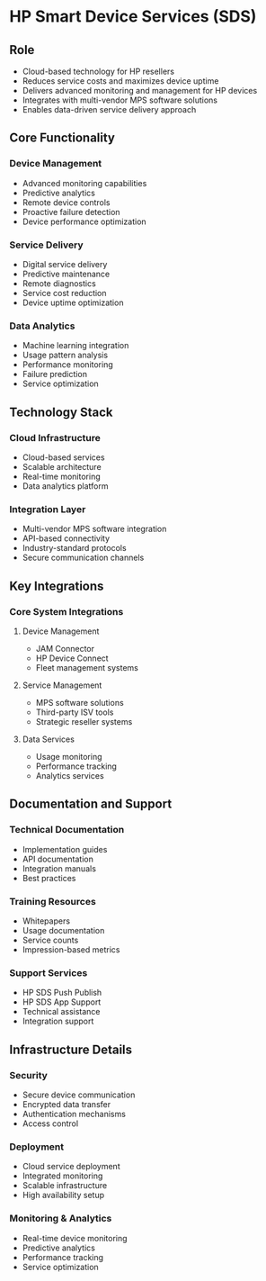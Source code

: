 # HP Smart Device Services (SDS)

## Role
- Cloud-based technology for HP resellers
- Reduces service costs and maximizes device uptime
- Delivers advanced monitoring and management for HP devices
- Integrates with multi-vendor MPS software solutions
- Enables data-driven service delivery approach

## Core Functionality

### Device Management
- Advanced monitoring capabilities
- Predictive analytics
- Remote device controls
- Proactive failure detection
- Device performance optimization

### Service Delivery
- Digital service delivery
- Predictive maintenance
- Remote diagnostics
- Service cost reduction
- Device uptime optimization

### Data Analytics
- Machine learning integration
- Usage pattern analysis
- Performance monitoring
- Failure prediction
- Service optimization

## Technology Stack

### Cloud Infrastructure
- Cloud-based services
- Scalable architecture
- Real-time monitoring
- Data analytics platform

### Integration Layer
- Multi-vendor MPS software integration
- API-based connectivity
- Industry-standard protocols
- Secure communication channels

## Key Integrations

### Core System Integrations
1. Device Management
   - JAM Connector
   - HP Device Connect
   - Fleet management systems

2. Service Management
   - MPS software solutions
   - Third-party ISV tools
   - Strategic reseller systems

3. Data Services
   - Usage monitoring
   - Performance tracking
   - Analytics services

## Documentation and Support

### Technical Documentation
- Implementation guides
- API documentation
- Integration manuals
- Best practices

### Training Resources
- Whitepapers
- Usage documentation
- Service counts
- Impression-based metrics

### Support Services
- HP SDS Push Publish
- HP SDS App Support
- Technical assistance
- Integration support

## Infrastructure Details

### Security
- Secure device communication
- Encrypted data transfer
- Authentication mechanisms
- Access control

### Deployment
- Cloud service deployment
- Integrated monitoring
- Scalable infrastructure
- High availability setup

### Monitoring & Analytics
- Real-time device monitoring
- Predictive analytics
- Performance tracking
- Service optimization
